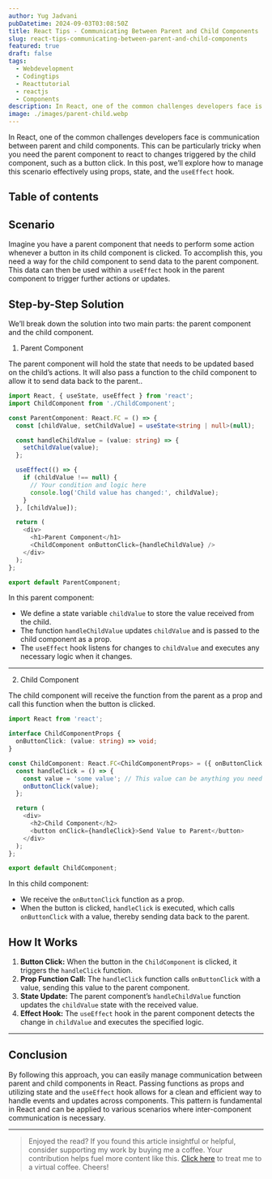 ```yaml
---
author: Yug Jadvani
pubDatetime: 2024-09-03T03:08:50Z
title: React Tips - Communicating Between Parent and Child Components
slug: react-tips-communicating-between-parent-and-child-components
featured: true
draft: false
tags:
  - Webdevelopment
  - Codingtips
  - Reacttutorial
  - reactjs
  - Components
description: In React, one of the common challenges developers face is communication between parent and child components.
image: ./images/parent-child.webp
---
```


In React, one of the common challenges developers face is communication between parent and child components. This can be particularly tricky when you need the parent component to react to changes triggered by the child component, such as a button click. In this post, we’ll explore how to manage this scenario effectively using props, state, and the `useEffect` hook.

## Table of contents

## Scenario

Imagine you have a parent component that needs to perform some action whenever a button in its child component is clicked. To accomplish this, you need a way for the child component to send data to the parent component. This data can then be used within a `useEffect` hook in the parent component to trigger further actions or updates.

## Step-by-Step Solution

We’ll break down the solution into two main parts: the parent component and the child component.

1. Parent Component

The parent component will hold the state that needs to be updated based on the child’s actions. It will also pass a function to the child component to allow it to send data back to the parent..

```typescript
import React, { useState, useEffect } from 'react';
import ChildComponent from './ChildComponent';

const ParentComponent: React.FC = () => {
  const [childValue, setChildValue] = useState<string | null>(null);

  const handleChildValue = (value: string) => {
    setChildValue(value);
  };

  useEffect(() => {
    if (childValue !== null) {
      // Your condition and logic here
      console.log('Child value has changed:', childValue);
    }
  }, [childValue]);

  return (
    <div>
      <h1>Parent Component</h1>
      <ChildComponent onButtonClick={handleChildValue} />
    </div>
  );
};

export default ParentComponent;
```

In this parent component:

- We define a state variable `childValue` to store the value received from the child.
- The function `handleChildValue` updates `childValue` and is passed to the child component as a prop.
- The `useEffect` hook listens for changes to `childValue` and executes any necessary logic when it changes.

---

2. Child Component

The child component will receive the function from the parent as a prop and call this function when the button is clicked.

```typescript
import React from 'react';

interface ChildComponentProps {
  onButtonClick: (value: string) => void;
}

const ChildComponent: React.FC<ChildComponentProps> = ({ onButtonClick }) => {
  const handleClick = () => {
    const value = 'some value'; // This value can be anything you need
    onButtonClick(value);
  };

  return (
    <div>
      <h2>Child Component</h2>
      <button onClick={handleClick}>Send Value to Parent</button>
    </div>
  );
};

export default ChildComponent;
```

In this child component:

- We receive the `onButtonClick` function as a prop.
- When the button is clicked, `handleClick` is executed, which calls `onButtonClick` with a value, thereby sending data back to the parent.

## How It Works

1. **Button Click:** When the button in the `ChildComponent` is clicked, it triggers the `handleClick` function.
2. **Prop Function Call:** The `handleClick` function calls `onButtonClick` with a value, sending this value to the parent component.
3. **State Update:** The parent component’s `handleChildValue` function updates the `childValue` state with the received value.
4. **Effect Hook:** The `useEffect` hook in the parent component detects the change in `childValue` and executes the specified logic.

---

## Conclusion

By following this approach, you can easily manage communication between parent and child components in React. Passing functions as props and utilizing state and the `useEffect` hook allows for a clean and efficient way to handle events and updates across components. This pattern is fundamental in React and can be applied to various scenarios where inter-component communication is necessary.

---

> Enjoyed the read? If you found this article insightful or helpful, consider supporting my work by buying me a coffee. Your contribution helps fuel more content like this. [Click here](https://buymeacoffee.com/yugjadvani9) to treat me to a virtual coffee. Cheers!
